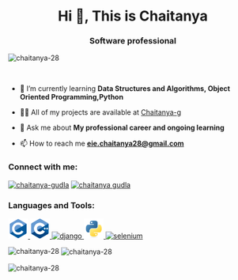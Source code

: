<h1 align="center">Hi 👋, This is Chaitanya</h1>
<h3 align="center">Software professional</h3>

<p align="left"> <img src="https://komarev.com/ghpvc/?username=chaitanya-28&label=Profile%20views&color=0e75b6&style=flat" alt="chaitanya-28" /> </p>

<p align="left"> <a href="https://twitter.com/" target="blank"><img src="https://img.shields.io/twitter/follow/?logo=twitter&style=for-the-badge" alt="" /></a> </p>

- 🌱 I’m currently learning **Data Structures and Algorithms, Object Oriented Programming,Python**

- 👨‍💻 All of my projects are available at [Chaitanya-g](Chaitanya-g)

- 💬 Ask me about **My professional career and ongoing learning**

- 📫 How to reach me **eie.chaitanya28@gmail.com**

<h3 align="left">Connect with me:</h3>
<p align="left">
<a href="https://linkedin.com/in/chaitanya-gudla" target="blank"><img align="center" src="https://raw.githubusercontent.com/rahuldkjain/github-profile-readme-generator/master/src/images/icons/Social/linked-in-alt.svg" alt="chaitanya-gudla" height="30" width="40" /></a>
<a href="https://fb.com/chaitanya gudla" target="blank"><img align="center" src="https://raw.githubusercontent.com/rahuldkjain/github-profile-readme-generator/master/src/images/icons/Social/facebook.svg" alt="chaitanya gudla" height="30" width="40" /></a>
</p>

<h3 align="left">Languages and Tools:</h3>
<p align="left"> <a href="https://www.cprogramming.com/" target="_blank" rel="noreferrer"> <img src="https://raw.githubusercontent.com/devicons/devicon/master/icons/c/c-original.svg" alt="c" width="40" height="40"/> </a> <a href="https://www.w3schools.com/cpp/" target="_blank" rel="noreferrer"> <img src="https://raw.githubusercontent.com/devicons/devicon/master/icons/cplusplus/cplusplus-original.svg" alt="cplusplus" width="40" height="40"/> </a> <a href="https://www.djangoproject.com/" target="_blank" rel="noreferrer"> <img src="https://cdn.worldvectorlogo.com/logos/django.svg" alt="django" width="40" height="40"/> </a> <a href="https://www.python.org" target="_blank" rel="noreferrer"> <img src="https://raw.githubusercontent.com/devicons/devicon/master/icons/python/python-original.svg" alt="python" width="40" height="40"/> </a> <a href="https://www.selenium.dev" target="_blank" rel="noreferrer"> <img src="https://raw.githubusercontent.com/detain/svg-logos/780f25886640cef088af994181646db2f6b1a3f8/svg/selenium-logo.svg" alt="selenium" width="40" height="40"/> </a> </p>

<p><img align="left" src="https://github-readme-stats.vercel.app/api/top-langs?username=chaitanya-28&show_icons=true&locale=en&layout=compact" alt="chaitanya-28" /></p>

<p>&nbsp;<img align="center" src="https://github-readme-stats.vercel.app/api?username=chaitanya-28&show_icons=true&locale=en" alt="chaitanya-28" /></p>

<p><img align="center" src="https://github-readme-streak-stats.herokuapp.com/?user=chaitanya-28&" alt="chaitanya-28" /></p>

